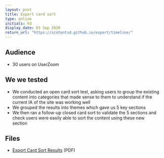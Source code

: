 ```yaml
---
layout: post
title: Export card sort
type: online
initials: kd
display_date: 03 Sep 2020
return_url: "https://scotentsd.github.io/export/timeline/"
---
```


## Audience
- 30 users on UserZoom

## We we tested
- We conducted an open card sort test, asking users to group the existing content into categories that made sense to them to understand if the current IA of the site was working well
- We grouped the results into themes which gave us 5 key sections
- We then ran a follow-up closed card sort to validate the 5 sections and check users were easily able to sort the content using these new section
   
## Files
- [Export Card Sort Results](/export/files/C1022S256_Report_All.pdf) (PDF)
